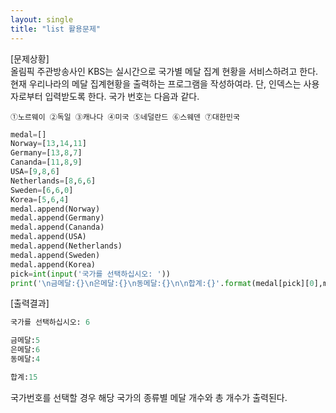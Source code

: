 ```yaml
---
layout: single
title: "list 활용문제"
---
```

[문제상황]  
올림픽 주관방송사인 KBS는 실시간으로 국가별 메달 집계 현황을 서비스하려고 한다. 현재
우리나라의 메달 집계현황을 출력하는 프로그램을 작성하여라. 단, 인덱스는 사용자로부터
입력받도록 한다. 국가 번호는 다음과 같다.
```
①노르웨이 ②독일 ③캐나다 ④미국 ⑤네덜란드 ⑥스웨덴 ⑦대한민국
```
```python
medal=[]
Norway=[13,14,11]
Germany=[13,8,7]
Cananda=[11,8,9]
USA=[9,8,6]
Netherlands=[8,6,6]
Sweden=[6,6,0]
Korea=[5,6,4]
medal.append(Norway)
medal.append(Germany)
medal.append(Cananda)
medal.append(USA)
medal.append(Netherlands)
medal.append(Sweden)
medal.append(Korea)
pick=int(input('국가를 선택하십시오: '))
print('\n금메달:{}\n은메달:{}\n동메달:{}\n\n합계:{}'.format(medal[pick][0],medal[pick][1],medal[pick][2],medal[pick][0]+medal[pick][1]+medal[pick][2]))
```
[출력결과]
```python
국가를 선택하십시오: 6

금메달:5
은메달:6
동메달:4

합계:15
```
국가번호를 선택할 경우 해당 국가의 종류별 메달 개수와 총 개수가 출력된다.

